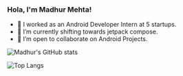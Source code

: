 ### Hola, I'm Madhur Mehta!

- 🔭 I worked as an Android Developer Intern at 5 startups.
- 🌱 I’m currently shifting towards jetpack compose.
- 👯 I’m open to collaborate on Android Projects.

![Madhur's GitHub stats](https://github-readme-stats.vercel.app/api?username=madhurmehta007&show_icons=true&theme=radical)

![Top Langs](https://github-readme-stats.vercel.app/api/top-langs/?username=madhurmehta007&show_icons=true&theme=radical&layout=compact)


<!--
**madhurmehta007/madhurmehta007** is a ✨ _special_ ✨ repository because its `README.md` (this file) appears on your GitHub profile.


